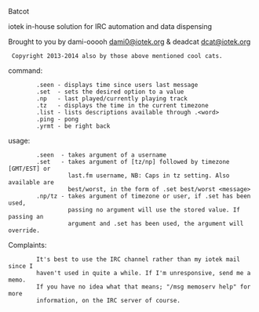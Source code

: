 Batcot

iotek in-house solution for IRC automation and data dispensing

Brought to you by dami-ooooh <dami0@iotek.org> & deadcat <dcat@iotek.org>

     Copyright 2013-2014 also by those above mentioned cool cats.

command:
```
        .seen - displays time since users last message
        .set  - sets the desired option to a value
        .np   - last played/currently playing track
        .tz   - displays the time in the current timezone
        .list - lists descriptions available through .<word>
        .ping - pong
        .yrmt - be right back
```


usage:
```
        .seen  - takes argument of a username
        .set   - takes argument of [tz/np] followed by timezone [GMT/EST] or
                 last.fm username, NB: Caps in tz setting. Also available are
                 best/worst, in the form of .set best/worst <message>
        .np/tz - takes argument of timezone or user, if .set has been used,
                 passing no argument will use the stored value. If passing an
                 argument and .set has been used, the argument will override.
```

Complaints:
```
        It's best to use the IRC channel rather than my iotek mail since I
        haven't used in quite a while. If I'm unresponsive, send me a memo.
        If you have no idea what that means; "/msg memoserv help" for more
        information, on the IRC server of course.
```
